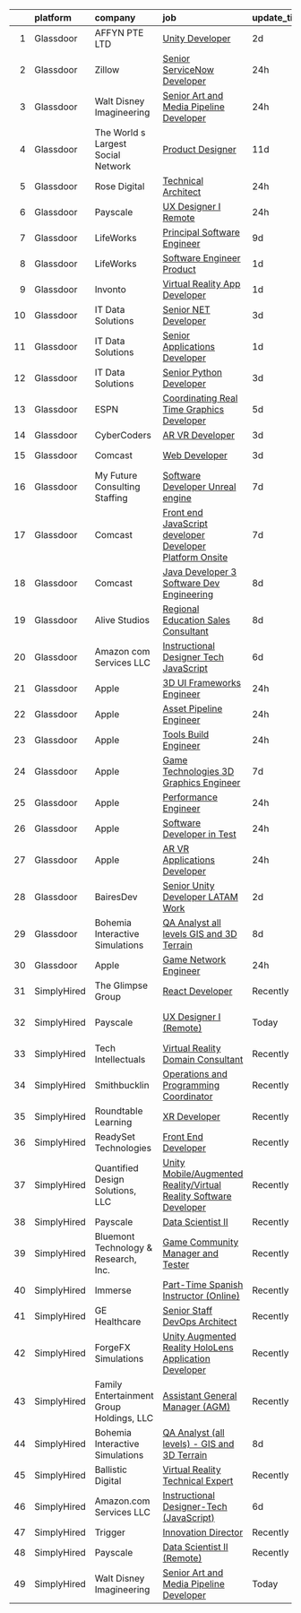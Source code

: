 

|    | platform    | company                                  | job                                                                                                                                                                                                                                                                                                                                                                                                                                                                                                                                                                                                                                                                                                                                                                                                                                                                                                                                                                                                                                                                                                                                                                                                                                                                                                                                                                                                                                                                                                                                                                                                              | update_time   | location                |
|---:|:------------|:-----------------------------------------|:-----------------------------------------------------------------------------------------------------------------------------------------------------------------------------------------------------------------------------------------------------------------------------------------------------------------------------------------------------------------------------------------------------------------------------------------------------------------------------------------------------------------------------------------------------------------------------------------------------------------------------------------------------------------------------------------------------------------------------------------------------------------------------------------------------------------------------------------------------------------------------------------------------------------------------------------------------------------------------------------------------------------------------------------------------------------------------------------------------------------------------------------------------------------------------------------------------------------------------------------------------------------------------------------------------------------------------------------------------------------------------------------------------------------------------------------------------------------------------------------------------------------------------------------------------------------------------------------------------------------|:--------------|:------------------------|
|  1 | Glassdoor   | AFFYN PTE  LTD                           | [Unity Developer](https://www.glassdoor.com/partner/jobListing.htm?pos=121&ao=1136043&s=58&guid=000001812d7651858c11e5cdcba410e8&src=GD_JOB_AD&t=SR&vt=w&cs=1_a6e6aa9f&cb=1654325138116&jobListingId=1007910100781&jrtk=3-0-1g4mnckde3c2r001-1g4mnckdupkeh800-aa5aa916dd6afc97-)                                                                                                                                                                                                                                                                                                                                                                                                                                                                                                                                                                                                                                                                                                                                                                                                                                                                                                                                                                                                                                                                                                                                                                                                                                                                                                                                 | 2d            | Marina, CA              |
|  2 | Glassdoor   | Zillow                                   | [Senior ServiceNow Developer](https://www.glassdoor.com/partner/jobListing.htm?pos=103&ao=1110586&s=58&guid=000001812d7651858c11e5cdcba410e8&src=GD_JOB_AD&t=SR&vt=w&cs=1_ac4bc00a&cb=1654325138113&jobListingId=1007916329734&cpc=59DEFF8D475298C3&jrtk=3-0-1g4mnckde3c2r001-1g4mnckdupkeh800-68abbdfddaca983b--6NYlbfkN0ANMurRYyPEXg08u6OamUd1Mvhk-zhFSGYIZgoJR86UvQ_x0FKK8TrZZD49G3rLjS_iuOXNKCVe_IrT4D3B3sMw_av4LF3g3rZfyXH9zqjltxvNCctrAv98w9TAtic6ljGMaZZfEaMT0Bvdcxd1fpBzyWr7UFlplHqiGdqylhxYjN3i-7mZ-UxzMzMszMrGGgBnKpcpHPAEGV3vsrQpmGkW34QF4KD1O91am0c3x0TEfcocyDTU5TeRZT-5G9cuqGAMhsHK-Jgxf8hZTWhjxZ_MzlxevELJ3K-1gqDCLk1_YEaIM8yBu-5_EGQj53BIOx_-1_thzz_dJnDNYgaTwJ3FD2fWI6EKxZ8IhuzK-R571HpEvMcWqOcNNeIlv1DOmxAlvOfOkc_UjX5GLK0LJ81xChh_a40k9dx5QcE2DDeMq1Q7xD-PvZ6_I_rW32fLiRuW14DTuRNKFUQiYCdZ_jZ0ZveRT3hne9-l9VCw2KHEeKRLVn-MVau_3JJ7q29lYrckjhiMmoeeV98zvk5VIKYoP3cR8u5_cjjj6HIvdJe5ipfBWG2l9r2caxbSu3w0OtkxdYbcbPW1w68glEt6Pz0DlfdrNhl2CRmbAWkN3aUkcP4QuZzm_6_XwkW8OJ82pdPgjnY_R3_zzpbAyiVcxtBKk1MjUd9YVJ42o85FE43g4mY-PKPKTOrTOn7HvDSRg8NxEG1lEaz7tsuqMvkta_rceSeDAgO-G-p7sAvOKXnVBDAXc86FEGDhU8jfiLVcX4TgJPSm8KWlY14UYDVtzXFWS6yKyitVKvc3QuScE9gxOR5JMKZov1R_ZUWpRYRsGEplP7qEJyLn8M5iGo7BfJmAmAYCOvlp88AirnDZqIQYOvL_onk-Pu0wYLFWOAbeQ9oeuF-jcunUiVIes88wn4wIbOBfml_J8Qk%3D)                                                                                                                                                                                                                                                                                                                  | 24h           | Irvine, CA              |
|  3 | Glassdoor   | Walt Disney Imagineering                 | [Senior Art and Media Pipeline Developer](https://www.glassdoor.com/partner/jobListing.htm?pos=115&ao=1110586&s=58&guid=000001812d7651858c11e5cdcba410e8&src=GD_JOB_AD&t=SR&vt=w&cs=1_42aab569&cb=1654325138115&jobListingId=1007917189502&cpc=1CBFC3E34E2A31FF&jrtk=3-0-1g4mnckde3c2r001-1g4mnckdupkeh800-e6f0b914dd3fff1f--6NYlbfkN0DAFTyt7pbDCC2JPO79CSdi1dIb81yjczP5qsKcZIxgiRd1qisRd4re16D_VG3-wzVi2F89qZSDP_36UPEIqyxYyKX2qa-mAH86E1ytfynJkkH1SMxk_RHUysK5fK5BH0qcbfsWqUt5KxYUpxqVrlGyX2VNDxQjWt1IVg5hiU4awB317iHd1bMRtVRrpPHyZqdevsHTGFpTWkbHeS5Z3XZmokcXCc6jkToUGg5IDoTqkgTSQ6fKjsbLjOvquCYApjl5e8CdbXE5_IGgzn_AcnsAYmnX49ITeQ1kacx6cN5aQEDAeBVpwuDrk7hHpRBtzi9wk0dq-6clj3r0HeYnklbFBCopIWNOkZgBGMhafLXIjemENKzTN2UZchLltlXwVhI3iVCs-xsmZXjmUkEOl9COdodmgPwhZ7FyHZpqoORi7XpNgga1Fr-LEbx_yzTs3-E%3D)                                                                                                                                                                                                                                                                                                                                                                                                                                                                                                                                                                                                                                                                                                                                                                                                      | 24h           | Bingham Canyon, UT      |
|  4 | Glassdoor   | The World s Largest Social Network       | [Product Designer](https://www.glassdoor.com/partner/jobListing.htm?pos=120&ao=1110586&s=58&guid=000001812d7651858c11e5cdcba410e8&src=GD_JOB_AD&t=SR&vt=w&ea=1&cs=1_603432f5&cb=1654325138117&jobListingId=1007886649741&cpc=2CAED5C921A5F994&jrtk=3-0-1g4mnckde3c2r001-1g4mnckdupkeh800-326b728251fdc685--6NYlbfkN0DSgjPPcnEdvoK3uuxfISLALE6pB1FR7YSHOr_tSg5_QGIhoz_2VqUepdcKLBLI_zQNg793n755smGF_vE4mwFBmZQgjlK7zz5XDbsjYhwKzec6QsZwIyll_YWMMNhQxR5yp0jVpsmIlomtv1AeE_lsWSB9u1S013tPVPwlstBtdDxyqGRy4BxWEyO3Ne1R6fo27GaDB95qVW1kxUvw0-VEk4GhzLJjhAWDxTAPLOUg3B_bDEeod26jQfj6mFrOGQlPEecX72YREqZvUQodDoiSzkHZlz64Ex_kCVk-Ss9mQff21NFuMKw7F420DsTCaOYiWLgwJlZK___ma1bEbB4HXN1DfinIgH5hZeeE4YhMUAELf4AezQT2Rccm81ly4uFLN3rED9RCvV_AGDJy09w2Qq1zaIX5c3LR1TcUhhJixZiViBeQwV9h0sCyRQfNNp-ByI87Qba9aQU3JU89LTlQ5Uytwf39jiQcIQ7_V3NuJMQl4_dj0uuCFJp8asCnpVP9tH05-jczPB8DRCe72HyS_T5r8vILmv30RFmOIOgEQ4JoqbbxN-7zGYkW7Vs4k02WlWo5SjFLjzzl1NKas72x)                                                                                                                                                                                                                                                                                                                                                                                                                                                                                                                                                                                                                                                                      | 11d           | Los Angeles, CA         |
|  5 | Glassdoor   | Rose Digital                             | [Technical Architect](https://www.glassdoor.com/partner/jobListing.htm?pos=104&ao=1110586&s=58&guid=000001812d7651858c11e5cdcba410e8&src=GD_JOB_AD&t=SR&vt=w&cs=1_074b838a&cb=1654325138113&jobListingId=1007917238419&cpc=4B4B39186BDA197B&jrtk=3-0-1g4mnckde3c2r001-1g4mnckdupkeh800-752c502c9762f065--6NYlbfkN0BvrjnhlIknunj6B5uFGHHla5BSmGDnouF8_mjReNBU2kRZZ3EzJErpFaAlNuoJv_Nn3u6zW1BIPOmFiJIfbNUfgjwd4a8TRqBumNxjcsPci3ErGcRKCDXpybm0JkA1DHVJa1e_GgzUOs03JG8pASbdGGo1NlKOCKWnhnZmoD9F13yOxiZ3tZ4hMIpu1XXghlZvr-utm09A9NSgcnnPERzrlL8k1B8MqT7vtGVTpAtiXAI3ELV0sAim-gs_V8VPbvDwU7zFYZl_3Ao7_2b2MoXWeX6YeqO5S676IMRPZLIAcO-ORR7onzUFffyX-YGbYP4MuSNUj9Opy65fePlzyDTOBy-2U0WWTF8gnlsCTX8W9WvaGnHRb2FtOo213z0fOYnEVWoY093F4fnHUMh0lADWZq41Ic-hnuDcRuzCbzk4erUNvwQC_EbqjS9XUWxHU3kCQoFGCiG121O_Onlr3JOc0Nvp837ICl3zKOqbrwBgSlONOB01H3ktNHNhYG5LLL2RLSNlL9VwTEE-n3lHn8adRpDrxxzqUEa8MLTFnflVT1v7tbNT54RFSsAYpkTSLeUQ9EAyaEILR1hBNs4VLUZoWYBgXbivZUYJQx90kITTK-tcm59-MD9K)                                                                                                                                                                                                                                                                                                                                                                                                                                                                                                                                                                                                                                        | 24h           | New York, NY            |
|  6 | Glassdoor   | Payscale                                 | [UX Designer I  Remote ](https://www.glassdoor.com/partner/jobListing.htm?pos=124&ao=1136043&s=58&guid=000001812d7651858c11e5cdcba410e8&src=GD_JOB_AD&t=SR&vt=w&cs=1_c319cf13&cb=1654325138117&jobListingId=1007917346574&jrtk=3-0-1g4mnckde3c2r001-1g4mnckdupkeh800-6a1108bb716f8574-)                                                                                                                                                                                                                                                                                                                                                                                                                                                                                                                                                                                                                                                                                                                                                                                                                                                                                                                                                                                                                                                                                                                                                                                                                                                                                                                          | 24h           | Dallas, TX              |
|  7 | Glassdoor   | LifeWorks                                | [Principal Software Engineer](https://www.glassdoor.com/partner/jobListing.htm?pos=118&ao=1110586&s=58&guid=000001812d7651858c11e5cdcba410e8&src=GD_JOB_AD&t=SR&vt=w&cs=1_2ab7d651&cb=1654325138116&jobListingId=1007893251655&cpc=47CFDC01B3F81FAC&jrtk=3-0-1g4mnckde3c2r001-1g4mnckdupkeh800-025bb4eb2aae7445--6NYlbfkN0DLmrqCN2v1TO8im94Z8ijjg5B0bygWI38WyDDoeOWhaQvk6bM5zeSyQrwlZm0cpZBkdfe9WD5LwBa1FYVbK62hFAvsdaTtISNHUYM1toTB1Y7EX6-qfoyYYLHZcXDgEJGEE8hHfPwMqpGFpY6owiSdyJUibGMl9fkzxkaUu_i-50zyodksBahvjkLATMu5CsOMcalVhCrQOA_eu15ZQks4FG5BxQPz7-MHElW1Bc7qdDkoHAwWs5NHluS6AcOkVRxqzZG1FyyaZUenfdbKtHYMs3DSPb2P6WapnQAckdSNjeLlgNrqoweTF9FRWmav1CudGAQDTknh9Ox57NWku56fmcKFaW4JNdhl85PXGqFAicfm-nDGOvxEo8VwhjbljkohWcIIHzEaoG80LIRvRzWQQSVs1rbaZxIxffORldGWVKU7HpRFKIwscmGbcdXaM_raYwDvNs4yHpjyDVFeEi6idH4MszE8Zvgjy0MyAPMKI62DYbRp4FAzdDO4QoCu2LwSyxTk1jM5jmAQjG1fsE_2F1Yws6n8Ya2LwYjY5jDSZQ%3D%3D)                                                                                                                                                                                                                                                                                                                                                                                                                                                                                                                                                                                                                                                                                                    | 9d            | Remote                  |
|  8 | Glassdoor   | LifeWorks                                | [Software Engineer   Product](https://www.glassdoor.com/partner/jobListing.htm?pos=111&ao=1110586&s=58&guid=000001812d7651858c11e5cdcba410e8&src=GD_JOB_AD&t=SR&vt=w&cs=1_237dd7cd&cb=1654325138115&jobListingId=1007914430754&cpc=FD1C1DA32C38CFA7&jrtk=3-0-1g4mnckde3c2r001-1g4mnckdupkeh800-66b264ec8028f0e1--6NYlbfkN0DLmrqCN2v1TO8im94Z8ijjg5B0bygWI38WyDDoeOWhaQvk6bM5zeSyQrwlZm0cpZA3AdWU614Y0t5Dfkt2OY8nqKdQnEgPGAAPdH0v6vcW7Lu315XDapYO3Lj5P71ZgZq2lls_oIoTjE3F5BANDOw6cwbM0E5tNhtq2VuUT7XfaAhtnzfqmzH4GnbWjuej_dBI0YMjh07h-3W7nBXns3BN-Nq-B74dp2Gflgm82ChJThFUxYNP8NQUIzL8-2QDyxlpPhJNAXcVrUT60jtofSa5nY8EyIvK26XktDm5W6UMb6kCEj8KBCPQNrcnwxjFQg7Ltcrd5Y1KZCHNUqEHB8h73kOP-hrMTsv6GupoUl-Yy2oRvWC4hBM4Go2k6smPeIOlyggEReds8Tw3ASSIDxcryY6nvEYOnkEJyr7Ke2l3xSR7C6hRUZcT-AMxSpgqsilHuCzP865_oUR7ls6l9X--5RQxjQaPKjT3LjNFb5fCOUl4A_9Av-90HMjRBmQ1AKfEgwtALiw-ZrWNvIw7H0FvsvCejz3D6NeLwUBsqp2MRw%3D%3D)                                                                                                                                                                                                                                                                                                                                                                                                                                                                                                                                                                                                                                                                                                    | 1d            | Remote                  |
|  9 | Glassdoor   | Invonto                                  | [Virtual Reality App Developer](https://www.glassdoor.com/partner/jobListing.htm?pos=128&ao=1136043&s=58&guid=000001812d7651858c11e5cdcba410e8&src=GD_JOB_AD&t=SR&vt=w&cs=1_c9c369fa&cb=1654325138117&jobListingId=1007914902301&jrtk=3-0-1g4mnckde3c2r001-1g4mnckdupkeh800-f29a10619103e505-)                                                                                                                                                                                                                                                                                                                                                                                                                                                                                                                                                                                                                                                                                                                                                                                                                                                                                                                                                                                                                                                                                                                                                                                                                                                                                                                   | 1d            | Bridgewater, NJ         |
| 10 | Glassdoor   | IT Data Solutions                        | [Senior  NET Developer](https://www.glassdoor.com/partner/jobListing.htm?pos=126&ao=1136043&s=58&guid=000001812d7651858c11e5cdcba410e8&src=GD_JOB_AD&t=SR&vt=w&cs=1_5f544611&cb=1654325138117&jobListingId=1007907348407&jrtk=3-0-1g4mnckde3c2r001-1g4mnckdupkeh800-76d1654ac2c83498-)                                                                                                                                                                                                                                                                                                                                                                                                                                                                                                                                                                                                                                                                                                                                                                                                                                                                                                                                                                                                                                                                                                                                                                                                                                                                                                                           | 3d            | Remote                  |
| 11 | Glassdoor   | IT Data Solutions                        | [Senior Applications Developer](https://www.glassdoor.com/partner/jobListing.htm?pos=123&ao=1136043&s=58&guid=000001812d7651858c11e5cdcba410e8&src=GD_JOB_AD&t=SR&vt=w&cs=1_3c9e7152&cb=1654325138117&jobListingId=1007913475058&jrtk=3-0-1g4mnckde3c2r001-1g4mnckdupkeh800-502af9ab8db044a2-)                                                                                                                                                                                                                                                                                                                                                                                                                                                                                                                                                                                                                                                                                                                                                                                                                                                                                                                                                                                                                                                                                                                                                                                                                                                                                                                   | 1d            | Remote                  |
| 12 | Glassdoor   | IT Data Solutions                        | [Senior Python Developer](https://www.glassdoor.com/partner/jobListing.htm?pos=122&ao=1136043&s=58&guid=000001812d7651858c11e5cdcba410e8&src=GD_JOB_AD&t=SR&vt=w&cs=1_115bdb26&cb=1654325138117&jobListingId=1007906371357&jrtk=3-0-1g4mnckde3c2r001-1g4mnckdupkeh800-8892b048d58b03b7-)                                                                                                                                                                                                                                                                                                                                                                                                                                                                                                                                                                                                                                                                                                                                                                                                                                                                                                                                                                                                                                                                                                                                                                                                                                                                                                                         | 3d            | Remote                  |
| 13 | Glassdoor   | ESPN                                     | [Coordinating Real Time Graphics Developer](https://www.glassdoor.com/partner/jobListing.htm?pos=108&ao=1110586&s=58&guid=000001812d7651858c11e5cdcba410e8&src=GD_JOB_AD&t=SR&vt=w&cs=1_cf595efc&cb=1654325138114&jobListingId=1007901619382&cpc=42BEC95245890617&jrtk=3-0-1g4mnckde3c2r001-1g4mnckdupkeh800-8b3d82b683862076--6NYlbfkN0DAFTyt7pbDCC2JPO79CSdi1dIb81yjczP5qsKcZIxgiYm3-7g-689Ur9xqU8QiYHXTyCCGyKT2nmlHQYJ_neDIKi9dZ8UGLQnEIENskVKYY-JmvsLssTAQzzUM1iu6JCJ8U4JZdifyuY67rSpHrGbWLdAVI5shYjpkUIiwb0iCB775EsE0zohJLvi6lvCGNt-6MVPgDueUWBn1OVX8lVbB34S6hn37Pw1jCHC08RIHp12qC-lmXjbfJY4-v141zJnBzME28hOVndvkVRg25ZGK_ERw770-dZtM2fXpWL5q-FsmIkGHmtxpWAXozKA-0tb6W11gyQ1LFtdMLu4aMEb5wWd7wocJSvFQpEOO_UhnfUnvkLYHbjbORsodzc9PfjDGFJu9_Ek5__Gr1fkMeZlnh026vW2aYPfThjJRGzbB0fYjXwopzX9P)                                                                                                                                                                                                                                                                                                                                                                                                                                                                                                                                                                                                                                                                                                                                                                                                                  | 5d            | New Britain, CT         |
| 14 | Glassdoor   | CyberCoders                              | [AR VR Developer](https://www.glassdoor.com/partner/jobListing.htm?pos=119&ao=1110586&s=58&guid=000001812d7651858c11e5cdcba410e8&src=GD_JOB_AD&t=SR&vt=w&ea=1&cs=1_d22d25e1&cb=1654325138116&jobListingId=1007906266462&cpc=47CFDC01B3F81FAC&jrtk=3-0-1g4mnckde3c2r001-1g4mnckdupkeh800-b8baef6901837152--6NYlbfkN0CpFJQzrgRR8WqXWK1qKKEqALWJw739KlKqr2H-MSI4eoBlI4EFrmor2FYZMP3muM03Um5swKT2wHWHAEeCecQtPd8IHcEcknvDV3ARYkJ5vOJEc_aRx3HIH_tKAhmaigUWztdiCU38q5c5eznZNfOxzsCCDMrIQmqTbiCKutOJsEGPeTwjI0Mhlb93mU7uXkuxgJhkzT4PbtxP4_sCgo40QpzIPzm2IYdZFjfn3xNf5CD2js6qULuQCiDb68HTTeDInMO-CCx4OppZIJK8ouT-0McHZWQ60Da7erlU3hg_kY_F24mMH4X6KMvz8Cm0HZhNDGdei0korncxwVa0Poqw6kLOaV-Lvnqk2hf8sCu_dp9TqcxswdZX-TAxIvSl2G3LAtRXd6Ooiwf1saL3ZvFErszm1s5xb5ySmqVHU7tHob3fwFI7mOLfko3l-yPLXDMxWTwOa_9XHKdAWrswlJAO0UaGmtIAFtCilJex0YvAW0pIqpt4Cey5gD59DoDS63y0xfdXHTmEnP26hKB_iOMpkl1CnmmxVqCyWs9pPDGm3rfUdLa0aQ2vATZQ1A23yQuS4py9XJfzHlbxVpUg-IkfeEusG0wQMabHJ2esQ4SEgXDQM1C8BukzMjOf7CvNVDNqH-tFRV7UPm7Wi504O900rWvLpW1F594n0tisf2iIW_LrlptbE1d9d2WrfSWJHHrExYLmOOv_RPr0S3YfLZFfJkf6B4F34GaPFXT_OIiyf7KTNsfXb3-ev8lltRYBw0TO4HP25y7QW2N2Zw0Urev6a6OsyYnBUnmKJefnRxxPlo8z_U2kHq5kAzcDAHFjAiqx3tAFP2GXnB3rn1ODNJNCxIar4sP0NARxu25A_MReA-rZxmSB7FDeqwh611V2qGkZ_vrPNxTVil0g_zfAC2lRsk9tkp4WG93Ox_VdURaJapYRkN_hS0rM4kKIHF4G1s8ZCaLwKgAUdYeEdcAAq7g-Nvqh_IRmWNI%3D)                                                                                                                                                                                                                                                         | 3d            | Cleveland, OH           |
| 15 | Glassdoor   | Comcast                                  | [Web Developer](https://www.glassdoor.com/partner/jobListing.htm?pos=106&ao=1110586&s=58&guid=000001812d7651858c11e5cdcba410e8&src=GD_JOB_AD&t=SR&vt=w&cs=1_13d2bba2&cb=1654325138114&jobListingId=1007906414328&cpc=A0032DE20586B9BD&jrtk=3-0-1g4mnckde3c2r001-1g4mnckdupkeh800-1c67323299f98dc5--6NYlbfkN0Cj-KmZPsf9w80C8b1WzNVrlanjD2SXJjxuCbUWHsXPZlTAgGmdtIUzoKTi6fK6Wvb6nYca6lgB2CrC6C6AsSHIfoRLOJPNMUghrRS94co9Bz65Qwni2I58Bd_2PpBLNoDY3EULh6NvmdBs-hOYKUgW84hHhjlxUmjjKmfsO8kbQfKQqZE8dj7gSrjabH3paY7UEQar7dAnt54sOrn8PQAx3z27fgcJL7SyEFGL2S_aeKEPRACd2YxeYPz4v1qDegt_Itzixn5d6d_npK6ECxk1d14laHnd9LRYMUjUgi_dQsOEgf9MbEi0PfRoR6HlK6RMqGS04VLkd1wvYVEJPHLWXmTLSxhiaWUIjljZ5-irIMG9CZS0e1hvED2Zlid96YuzBg-ne4zlYXmECCuwRr1XO06pAdxzIMHRc2FXRVa7peSZ45x0cM7AqZdeLQkREwAq_dPjmASP1vaHYAhM1i2AiEdilnKrWFs52wZCwzlTe5bjZjKfg6Nf-I0tO4CkDVuX1phHAsmszYH8XTd0SGuN0UQRYlKvuDOWDHxIg_AaWYG1-BAeZVBX1z_iW78Amy4Hlv-6r0gn4TCxrwnoGlUoOT_bllQi1pWTq7q34msdTv9c99Wuj26QYpkxCv5M-RiqDNXxtYpDy0MdPDhsKXkPF25McNxeVPwxE4mR4BXdGx6tvlKKOSzzKIORYkHJ6HtjIDUxXeOXc1EXiaP_lfRpHOXIeUeQ_hIFFgdpVgaFIXlw7JvjmhLJ_MTiI-wus6O_SP1cDzKPXh37SaxJvJUHVCyOqyGprpi9TiXSnN2U_GTtdSsc7NmGI-x8YYnFQVRFbCheQ5Gj4L0PjqYPKCYc1npupZucmNQclz4L2qIGncAvULjEhwFSwPSSJ9-AX6TBUEr_VVpkZAayCNH02yZCBlQTYS2a8g5iWIiZcamT2zMqTwFDuVq1ak-jrj6B6SaNLtPwDpNT3tT4nU3YrxOVavgVhvPl86brWk6aEnRkHpGkvSmI5jMiEMnWRjMXQS2wIz6Anfqw4_Q24phg5zwNmeZE44n1ZZMIxqZyqodpACta098GKebC_ySWnvwgNfHn71mD4y-9hftzWjRs8YPVqxHfLn89JMYszxtIWEz9G2bM1GvVOIAKq0pVsT5AG89p-DIlR75rWw%3D%3D)                                                                                  | 3d            | Downingtown, PA         |
| 16 | Glassdoor   | My Future Consulting   Staffing          | [Software Developer   Unreal engine](https://www.glassdoor.com/partner/jobListing.htm?pos=102&ao=1110586&s=58&guid=000001812d7651858c11e5cdcba410e8&src=GD_JOB_AD&t=SR&vt=w&ea=1&cs=1_35a9ee37&cb=1654325138113&jobListingId=1007898394292&cpc=9A35C3CDC9AD954F&jrtk=3-0-1g4mnckde3c2r001-1g4mnckdupkeh800-53aa9a5e68a0bba7--6NYlbfkN0ByGB6O5D_5B5o4SDHM4_RSOYPry5N9VVrTsCPWZvbmb0mMlVsy4s8jorDtWwBD9H3_EnXfdZPv34kD-JJUxRjzju1iDWxtbEnl6mZHv3DbaUbZxTPuKkREc6o4BsntmsP7zKqAvtvML5dVmxKfthV6c3xk4PN6L6EFLkira0AOO7JtwrBpOmhCNF5w1bOr7Ajs0UcdxN8Cp3X_7eJVkSVU60wB__MUNPe2E_LEzf11XPsrY4Y0QJcP4Bvo-HcFnH37B5ZIe5XXSGWHzMgSpODGFzIa-Po-JyRSbIL6e8iOMLsmoIRJuuDW46wDIw3-JjE4y2Yk_IBM0NVO5EKIvwkx76KXr2Y2lAGcuRCkkqTbIUrpeBdTyFGU1l9iSJMP22vTRh2mKV9krRkFmOepfoOwx4VrYKX81AqfyS73NgUOXoQ3uJHVV6TdTmmL3W1J3XkeepIfumsbcCpv2y0_uEo6kYE-0vFYaIh393FozJytdp-xVmJyUup5elBARlY8VeBNJRHNW-s-JUzMpMIZOeDD)                                                                                                                                                                                                                                                                                                                                                                                                                                                                                                                                                                                                                                                                                                                    | 7d            | Indianapolis, IN        |
| 17 | Glassdoor   | Comcast                                  | [Front end JavaScript developer  Developer Platform  Onsite ](https://www.glassdoor.com/partner/jobListing.htm?pos=127&ao=1136043&s=58&guid=000001812d7651858c11e5cdcba410e8&src=GD_JOB_AD&t=SR&vt=w&cs=1_de5b7922&cb=1654325138117&jobListingId=1007897850268&jrtk=3-0-1g4mnckde3c2r001-1g4mnckdupkeh800-7c6332bdce9f6f9f-)                                                                                                                                                                                                                                                                                                                                                                                                                                                                                                                                                                                                                                                                                                                                                                                                                                                                                                                                                                                                                                                                                                                                                                                                                                                                                     | 7d            | Philadelphia, PA        |
| 18 | Glassdoor   | Comcast                                  | [Java Developer 3  Software Dev   Engineering](https://www.glassdoor.com/partner/jobListing.htm?pos=113&ao=1110586&s=58&guid=000001812d7651858c11e5cdcba410e8&src=GD_JOB_AD&t=SR&vt=w&cs=1_36b3c26b&cb=1654325138115&jobListingId=1007894822128&cpc=C3517E2410EFB392&jrtk=3-0-1g4mnckde3c2r001-1g4mnckdupkeh800-49a9274740785e3e--6NYlbfkN0Cj-KmZPsf9w80C8b1WzNVrlanjD2SXJjxuCbUWHsXPZlTAgGmdtIUzoKTi6fK6WvbJLMUF-nAl-rdAsnYfBtqUP_-KjrzvTtIDjZ_Y2pPPWMXTlPFofpl7NaCmuyI774VTuNVvsouRyzrLvtNlX3hvpTWQWptUs2ymNSy2tkgGwYXIlgjZCcix6VSW9qIns-_4QB0n0Ra7RqynCucWGodzG7rbq2_y2zkTYpF34l0EdEVxa3pHdw8narpUyXWZWcWwaNF6vbPA2036RKP3-TVNuWoG7HUySMxeuDVf4vbfys32NUQDjC2bJoDzmGkwakN2SuUCFqKnGfFE3NTloUlKL6GFJcvnOG1rZb1umD9Cim-nDULGVAtR7TNV62HgJyukhEsF1cymMpLW40-CSvhZAuD7EBTZY_EVFzrWlxXzK-XuHZuoIIYiAr8Zv2i6DjVT5jMLHvj6ny6TXcByAWW1eaQ_xL9EGa3--ggR7RlqX9LbqSxBki4sls7cdklljQip0MdnfevW-MM1KLL7OeQ8T9lppKCWpw3MmbgOVBe37-xT_GzQvPFQhS9ksmxo7h39xtWcuvqzppsEzJMspIlDVP2sSV7M2qmTufdeslCTPQFzDeqfUxTuked5mIz82vGgt7ewpMPFxMb6rI0v2EW7ZNRwYejkKq8BRo-hgOuqqvcWuFcebGczG4DF2SviTrf2PjbXMjnZA6-gSxyXvq-r1qXxrBtza8DGw_TD7wY-72DzoCRt3tHSv-z64x5bNuL2W7dMpnP5JgCV9yDe7wYplUlVYO-RHv9zb3mxuJ7RQL3pSTqvG1JdpVShO-jIi-qhwbl5PLI69IjgwGdC69ktQNd7glXjS2yZqCe4mYqitfJA9A5lxdR6o4VvyD6M4-WwS4XAJCyQq55xFoXWyJohbP10YVAv3vW2uJcGnF_hHgH4w_YK8kaHMf_HIOQFb9WpoSnAmf92X6oCpQz5rbY4ANmaapiy7P61R8JZ69XypPRYNO6HwHB3QLLM_XM8tr_54Y7B4SuzuGx-26dK4bo150uoRrdt8jdjF2oTmmDXTCya4FyqImqQGmebQRfGROJ6b40xXoxikVzkyD86ZexhfR_yJdHjg3tQfpx2aj9gYtRGdVirsLFk_2WmfNhoetv5KoF5065frYsHc_5ZxcEgtPMWfwnDx1n1pzwXZYP_WTdlpO_eSSQfLGRBNUtIPcQ%3D) | 8d            | Philadelphia, PA        |
| 19 | Glassdoor   | Alive Studios                            | [Regional Education Sales Consultant](https://www.glassdoor.com/partner/jobListing.htm?pos=101&ao=1110586&s=58&guid=000001812d7651858c11e5cdcba410e8&src=GD_JOB_AD&t=SR&vt=w&ea=1&cs=1_581d1fb9&cb=1654325138113&jobListingId=1007895124397&cpc=F4333377EDC1BC7E&jrtk=3-0-1g4mnckde3c2r001-1g4mnckdupkeh800-2fccb21c2e1ea881--6NYlbfkN0AtR68e5gWpPxoovZgA7Udo-dcymoK0NpHFMpIgh7LYzwY3wN5rRkTJw7S9Un75A1UkfoEPcR-RLTtmXzPwKmOqMqSUGO6XxXBLFjazCM3V1ZfBf1dsKFPwpEorEmRbYNpRuaetMdGHNrVWqKG-YgcH2_4AgN8YNRiRdktTNsy0-IciB3jOXBW6M1cvLhUjxJJB7io4VruonqyPRIuKSaSiDooJKOHQlhnU_tzG9bIO6lZhcLg1SNHujfkGPIGyVXDXRrvj2PMHyqzt87nJrZzpxOzoqC6-mAYoC5_di2LySr3K-F4ekPJOEbwzHp2IYAl1bKX69hEhHGNvGTpFtQiv3482K0Y2pMzoX9NSrDpTGViGEtkkx0cSqbm7SSE_MV2uCB0PugG4rg9O2DGYVs81lL6MIv5i7EEHSDPvpZKRZqwvu-SbMR7KWxYEGiG-sBeQSy-9YiDN9XPwME8dw1cd4br2XgD3ndktflaYDmjFmsyG0m0sSh57j9p8TmbHRqtqNzD19eOLhCsyPhBa6zdI)                                                                                                                                                                                                                                                                                                                                                                                                                                                                                                                                                                                                                                                                                                                   | 8d            | Remote                  |
| 20 | Glassdoor   | Amazon com Services LLC                  | [Instructional Designer Tech  JavaScript ](https://www.glassdoor.com/partner/jobListing.htm?pos=129&ao=1136043&s=58&guid=000001812d7651858c11e5cdcba410e8&src=GD_JOB_AD&t=SR&vt=w&cs=1_d5740d29&cb=1654325138117&jobListingId=1007899848648&jrtk=3-0-1g4mnckde3c2r001-1g4mnckdupkeh800-e6ed21dde313eae9-)                                                                                                                                                                                                                                                                                                                                                                                                                                                                                                                                                                                                                                                                                                                                                                                                                                                                                                                                                                                                                                                                                                                                                                                                                                                                                                        | 6d            | Remote                  |
| 21 | Glassdoor   | Apple                                    | [3D UI Frameworks Engineer](https://www.glassdoor.com/partner/jobListing.htm?pos=117&ao=1110586&s=58&guid=000001812d7651858c11e5cdcba410e8&src=GD_JOB_AD&t=SR&vt=w&cs=1_f9e71c0e&cb=1654325138116&jobListingId=1007917019424&cpc=FB7E4A1762AE5BEC&jrtk=3-0-1g4mnckde3c2r001-1g4mnckdupkeh800-430057be430d681e--6NYlbfkN0BvKrLyj5gPmtZO9T8euul8TCxuuKNOtzRJOomxnwSEodTz2Bc-sPZlbtkML8D-m4p0JTgu20NFrT6XaDiD6Qqw3kqcTubRUII2fnP-uO3hY-izbvOdDa8glwVh0bHg3V8T1-1iHBdF5yJaK6Ht2Gkyv4tNfXVp8Hy9SJ7Q0e-DlMyWaM-xZ8e5nQ8cUQqPSjvCAsSHpZrHv0x4K5h9wA36JYobPnhSZ_jA2XNDdi5rRrKeELbQ-vvI6UJ-GO-f5gC1sJF_PjlTaaYrMGT6hYXC0SKwCPKM5Fte3zxDXKhtXBmtkt9fbo2jotvPYf9KfPKTiyJftFVS95b3_cDfAXekB6P_FUm3SuPYfgXk0UlnRrtXZy5kyhJUzqnMQUe2vD8BtGCukxCsxvhpAoPmR7ELcdVEQbhH4GzJ2UT3Km8jjDIYCVS0pn9OSeibXGyWm38_CLNvF7BveyrEGaZ1xAiQCoRRN3b3Hu8w5i95VsKAM4c7uUcCs9qgw5uRgvNv9G3pUvR-TBD4C3y-ZxHKNnxdGsSgUqMoDZX101NEpwlqurR2dGszhCtJcejh0CDrOIo3dX7J0rvGxjvSSrFjtnICqa2v6jpZNjHXKy3T7qTgNZobSICArWFhq7Ncr8AReW8WW8U5-szlPbNRvIABpuyj3e3qfDtxtsoo5rDkn4VHWR0NcXxwbSs2N0FmPHmaSk-Im8nm6kvyYHGX2zxp6i6rXJzfEPIbXMK1-E179p2A22GPaAHcW6doZ6EebtEC7vSP7HB6VB6YHOoSwuCmC2x-4hKTVQGIv5ND37q_WIM6yzzPvI2CiONLNtsFNcAFy17Spal_1dMoD6FFpvCczWaZYwD28TW6hGTuFBcWN4tpG4CGqQQvqYM7NCXYdICOWCV-6CQo18eFgs_yd_oOBIcF2dKjvWRQkEAXtEYjTQMJAW7AuwXvYBg4zbhIKcPe_YA%3D)                                                                                                                                                                                                                                                                                    | 24h           | Boulder, CO             |
| 22 | Glassdoor   | Apple                                    | [Asset Pipeline Engineer](https://www.glassdoor.com/partner/jobListing.htm?pos=114&ao=1110586&s=58&guid=000001812d7651858c11e5cdcba410e8&src=GD_JOB_AD&t=SR&vt=w&cs=1_86c65c0a&cb=1654325138115&jobListingId=1007917018047&cpc=334ABAF5D42DC775&jrtk=3-0-1g4mnckde3c2r001-1g4mnckdupkeh800-0ed6e745e894b4ba--6NYlbfkN0BvKrLyj5gPmtZO9T8euul8TCxuuKNOtzRJOomxnwSEodTz2Bc-sPZl29JElYHfcoRu0fPF_ZzN6GgihTg8b1qA-bot9D6At0QsazJdGkn7VfxVmD5iJtj01EqnGKpvty4eHvkuQKFcHQDvLreu8mpVc8hYfk0CfeZ42hPxRhW2ZJx6QYIF97Gl6tWWZ7yvwAhLsYjNeuoz1u25ycJ8N3babESKOARY_n21bKQx0yATATU8gJTvqFi50bE2wm35iM_cJC0eOo-TnIbMBxMSH1ytCElNs2WYnmtjCDC5OrkpEKuxuRZiLUlu-Bf3_82bNzkcCIO85l3fR8wVP1ZwEthyTUSvDNm_0HwoPFFNEB2x7XksxDqANKXiWflikgSdym28bIBFnPow_pFrhlC5-J6Z1jI1kEzfKSriv1Lwq0nvsqQyXWZw1P8q7ni5MY2adOkqMTtEAQR1_SsGguTj6_j82y1JE0cB4oCaGW2CpReFrQEUHPa7DyvK2XkKr66QyqdU-fTQ_2Tmfth4bV4IGM-sa0uhM1ma5V65QboVMnKwU9zjIVB2PtRRpXgtpzKyairxIFIyArSeYOdxONaSfMV9pZZHMQf3XBeFG9xp4UvJdD8FnqlhEJNuXZ4TGXH08hZ8lZS-HVJYhpgZ5b0udS55aDw6v-7TK53JNGAhNU36mMajlY_8mNC-2nrNu4lddHchCLhywq84Krkc2tjRzUWq1RARFoqzZc0_6Ygh9phv66s87ZJ3q2ta4OcUHrXfstB6HwFRd0bwG0gigu8u31NnjsepFOiquU0EAbLXRPWdn8OHnptZuPon_PWn8bSNTH1W6jMrOehnoNtVqujdz0U-kP9OJ7ya3NvcWZVeaVCiNaZcVrXc1_EnwKj5DyH7hLisI6L6Z5K-4CnGVob1kr38h24J-e8BFr16m-9dW271pUg9HorQuLNq)                                                                                                                                                                                                                                                                                                    | 24h           | Culver City, CA         |
| 23 | Glassdoor   | Apple                                    | [Tools Build Engineer](https://www.glassdoor.com/partner/jobListing.htm?pos=112&ao=1110586&s=58&guid=000001812d7651858c11e5cdcba410e8&src=GD_JOB_AD&t=SR&vt=w&cs=1_a44c7dba&cb=1654325138115&jobListingId=1007917014421&cpc=F4EED0218A761C36&jrtk=3-0-1g4mnckde3c2r001-1g4mnckdupkeh800-fd4a6c9074c302c0--6NYlbfkN0BvKrLyj5gPmtZO9T8euul8TCxuuKNOtzRJOomxnwSEodTz2Bc-sPZlbtkML8D-m4p0JTgu20NFrUopZQVrvaL_0OoKH_r7i3H4apAuwmsrG1QqQ3ELQSdkiulDOnCTvLFXFbhbII0ymSYxfDqS_6LvwTnOpBAREUXghQUgYm7YISZeTF86EjyYr_wUx4yNDCLMV6RIbxY1CiVdn_12SQGlfyyRKZh8hfjm-Hb1TGHeujBpRVt-EhUZYgy_tM4iWwUutzrQ-FgLixU0YAiJCfrlQKFxvHEbVETTbAij8d2E9kiwKKpG8lpMVTTqKsgDj8xJyZcnYzoG_oTKf0xFzzJu8MWNbtm6TPa1EsEzdOb5JGKDYGTNpmS9wcg-wLp7bkjJfrgnKGRCs3z6RBLXwPfgEk5YtZ_hjHLShatWsoCB9YrKDOG-PSvpVN_sqwU-G701yOeOp4pDU52PE7nujtUHmeGtSH0UT-RYJEbsLhmKkbZ-2E-R88HmG8cc6eegICTo0ScuSmuTs4hxZA3TR2rocIw9oxVv-FpGFAxaH9Q27DpV5swcgfeB7YzTYSs9r8l7WUNdV8hrQnnJxKkHMKCMGH9oub6tQlqZRcDqAS52krUB9j19xlAECT08ZYkFG3n1MjKsT3o1bh5PS0J5KZDLk7RZllHeTMhVF28B8e4MqfTkxMMsCU3w1pzQOlG4hlZppaKWmVmxN6h4fe0RIbW2ssIp4Oc3-PS8E1lF5g24fD30Z70t6XGJrgmj0LlcmvqEo5f7P078Y9xzcYCQjQZxYG5HIRCaIJw6NpRt2DNBE5XRGikn9_GMBFcmtMoY7vw5InxIWrC3sJEDK6HaWQ320k1kyAu-KtYOgrUs87OCEUqppGxVcjLhITom9cKU-wMj2GraZly-1j1eH4sYcXwRM9Doxsx0QXCz7AfZgmghu-A-HMXUXF_6)                                                                                                                                                                                                                                                                                                       | 24h           | Boulder, CO             |
| 24 | Glassdoor   | Apple                                    | [Game Technologies 3D Graphics Engineer](https://www.glassdoor.com/partner/jobListing.htm?pos=116&ao=1110586&s=58&guid=000001812d7651858c11e5cdcba410e8&src=GD_JOB_AD&t=SR&vt=w&cs=1_21702f4f&cb=1654325138115&jobListingId=1007897913384&cpc=F41FEAB56D215062&jrtk=3-0-1g4mnckde3c2r001-1g4mnckdupkeh800-657f79cc39d85f12--6NYlbfkN0BvKrLyj5gPmtZO9T8euul8TCxuuKNOtzRJOomxnwSEodTz2Bc-sPZlADHp0xxmf8Xq9_ti3Wl2aurzOBya4B5N2vDLSOWj3FoiZwn5VzDo4mTgHIfcvSbGAbYXfazgkjRHIVuG0gGPMcloBCGq74MPOeeEQvuX7LK_dGcQtmVXl1Xom6KA43ZPvqiQrhxPN1qkj5OmJ4jMgAbEhHbVIXKlozwHQ0vA6DpwhGp7uC4D69529cxITrc_kdUkVh17ZqxoYodZk45JhYlZ-r7bxLpO0rSD5P9Wh6sES567debq6A4taojhGstPW00C1HAa7nu5ynycr3E1n8qfzYy-J0T75b1rwRxwhCnpOke0qFYgps0mXZUa8bBYdGzDIdtDHEhcp2U88T9sNtaNtNL3-6wAx82dot3MtKt83NJj7DG3WHz7Gx94oGF6JVJy2ebb-Yc_-GlSHXSoSTZyC_b2k81iLzSLTG4FU85U5f3FJAkFzFUQuEUcsqpe2-LT12Jzsw11Sr2IjmpxRKnzGQw6FxzplGDaUX9VL99OOsN2ZxtfHx7Sw8nxzNbLgqujnKk1tTsEysnaTeKniLNwlJuEw3boYgmV9KKZUx6QXSNm79YkoG8LqVmDeqRgFIdJebwNmOY36NLgKNvxoED9n9QiakXdnIxN-HhG4ynDMWYWEthd3vd6Boqsz8pKAUGRk9Du8qa5c6A5IHDpkuJlf9JVgVQvkTwNqXaAVuFgCk6kkTJEXVrx8sx45lc8k5QM7YqOpLVKslV7Cnb0rooYZ-meH3a7dW3HHRezArOW6NY5eVLbKzQIoEXz5BJMk-SsXBCIa-gcE3SJwKwpYDnz7SILl1mjmhhflWeOKUcB00lwor9hh9jKleZWYD-lHUPyw_LXPOvsoDKJN-S3hEpv97Dquim8taenzRPK9wGR3yejDPJBV2iGbXj3Mo3nAfHMV4gP-oE%3D)                                                                                                                                                                                                                                                                       | 7d            | Austin, TX              |
| 25 | Glassdoor   | Apple                                    | [Performance Engineer](https://www.glassdoor.com/partner/jobListing.htm?pos=130&ao=1136043&s=58&guid=000001812d7651858c11e5cdcba410e8&src=GD_JOB_AD&t=SR&vt=w&cs=1_82860741&cb=1654325138117&jobListingId=1007917364389&jrtk=3-0-1g4mnckde3c2r001-1g4mnckdupkeh800-977ff55404232381-)                                                                                                                                                                                                                                                                                                                                                                                                                                                                                                                                                                                                                                                                                                                                                                                                                                                                                                                                                                                                                                                                                                                                                                                                                                                                                                                            | 24h           | Cupertino, CA           |
| 26 | Glassdoor   | Apple                                    | [Software Developer in Test](https://www.glassdoor.com/partner/jobListing.htm?pos=107&ao=1110586&s=58&guid=000001812d7651858c11e5cdcba410e8&src=GD_JOB_AD&t=SR&vt=w&cs=1_42416289&cb=1654325138114&jobListingId=1007917018892&cpc=F41FEAB56D215062&jrtk=3-0-1g4mnckde3c2r001-1g4mnckdupkeh800-82897a0a354a2fe3--6NYlbfkN0BvKrLyj5gPmtZO9T8euul8TCxuuKNOtzRJOomxnwSEodTz2Bc-sPZlbtkML8D-m4p0JTgu20NFrYjtZgnzhufwmxXyoSURanRN8_KbfQR4eKDjWgl3_uypQyWREJPjesyQjhFrCtAQDXa3ivuZZSGYsUob_gSI48IcwNT-YfpjfoxTGXICjwjF_DeVi1onMoE0M58jtnt6S7lUpHHCNBZ-NvT1DnymGMd2ogbRA7v80-lbkajxJ748Sm_JzdTChrdDw-gn_u9bp1Ldd22xHWSmG-341r9x12IM8ptDogEmNVbY3Q7VhxdZGnTG0D8W01JKL2JwP3ndhSg5QaecxcyU-3O8w1XrTBgq7BYKvVictn8vAr-JrzxP2Km7zuBMW0wFHTovnWpGU_fu1GXvlz18AnPY6169QlqmTPq_bVR02nzwUo8wxtPGbYFdN5rBTt3GAl3lTtsEp4BgFaB9OQYiCLMquVmtXBvMW4Tft33Hos08mcbiatdUEPLStA0itJ099GzCE6eu6ASumHtz9-gJyjpnVkaCntvZKIPZQeGW95K8kftacdYBox9ZYc3o3tJC_OaiHTqQ7bbhloLDk-o3wqrHmRqQDf3Yfjdhs4AoAlYFrZmviX5hezT31PNGHO3WkGppYImXBuzdrx2OZK8DisxWQRM8f5igywhG_nkq6vGRkNnUUxmx7T-gW8IrBRUwx1nrInN3Yh64MGQ7WHgizfXpWeBV6Url81W4S_73X8j3tTRq8X4bdRGNSvsvwBHbkf6NuZnfGjz00ZPrGBZr3v3t6Bh7wUaeB3T3xT4ko1quE1QcabaK7LYJQGQV0a2G6CTMczJnkiwOaVy2Y2PaIsH5GRMz6GM4gaJ0bPfWP3qLQJpP_cmH5CCrLJfV79Wm_UabKX2DLeEpiZtZ8sdaqR_UfkyINULlQ-kemA26PyuGdbfn7luY)                                                                                                                                                                                                                                                                                                 | 24h           | Boulder, CO             |
| 27 | Glassdoor   | Apple                                    | [AR VR Applications Developer](https://www.glassdoor.com/partner/jobListing.htm?pos=109&ao=1110586&s=58&guid=000001812d7651858c11e5cdcba410e8&src=GD_JOB_AD&t=SR&vt=w&cs=1_0f373354&cb=1654325138114&jobListingId=1007917012613&cpc=32EE424DE2B657EB&jrtk=3-0-1g4mnckde3c2r001-1g4mnckdupkeh800-b854e7149da00c6e--6NYlbfkN0BvKrLyj5gPmtZO9T8euul8TCxuuKNOtzRJOomxnwSEodTz2Bc-sPZlbtkML8D-m4p0JTgu20NFrf4zigUhHLI_3BuO2fc1yNHH6D5HjZ2XU12GE9zvBCJcKpktUk5LriDBLyFkDqwFVyETK_4m3uQCuLJhpjJqwb4Vob2M6U-v-FhMS2musOY6ykGnGNan9M-DtspCqpmvjRq1lauxuX9usMAB2fLz8AQrmuOdZ_GqmaGxEdYrDd3Id0cxenfrJK5UCUr_zEUNLQC6i47lx9XcwBkM7Jg8WX0rzKEYpy8SD9RsVCy-FDfoXbQYHKd-YvtUBmfXUyI4_i-YxaS5_cU3ILV24K5ySkoWt0AkmlFs8v84TRji-NTrA1jXLOs5S6oZYoe6dypbfIP1P-ZbOSTnI8yt9D9rphA3TQlvstJ9c8f-f2ew07ljpNnNsLoVw5IXpZHlzHvD4H4GJCmVQZpCh8zjq9TUlpzJ_VZ-J8zozR0SXCBqw_ShpL6jwb-_XWViwdIlLrQ3SUmDgLprnd5An-z03yV6ej7bMDhmDbCPupUvby3h4NAFdqYgBCZwB67sCJ0MdFFYzZet7pZHsTY0QRSmV6jV1ysYn9UFSYyjsGq1UWw7Ezocoy3XnzmJo0ZGCaR8ZNyHNWz8glg2_-QZokgu9FLHwLgRz3L6VPzjB3l6cKhAJXxAmmfMBlTLeHNUI170-Yk0qFs2ALXY_Q3cGf4N72FMWFTOThiue-OVafxxvHmOuYNmvXAbSbV2XmeBimXkcosA9aYZwQq44Xo601DeFscOj914jrBUZPe7WwEfCctTa61R4Xsy0trvhTIQbJZguxg0wgfloxfrm675A4zaZxmXVzRxRiRbs_Rlw-f4nQvZg01p9JzlqXHk2aLCVpVHE5npd5zCNn7JJ57I_nk0Gui0hIjYa7YZVRy-30oV8v6_Xd_FwOKNhpN1bPQ%3D)                                                                                                                                                                                                                                                                                 | 24h           | Boulder, CO             |
| 28 | Glassdoor   | BairesDev                                | [Senior Unity Developer  LATAM  Work](https://www.glassdoor.com/partner/jobListing.htm?pos=105&ao=1110586&s=58&guid=000001812d7651858c11e5cdcba410e8&src=GD_JOB_AD&t=SR&vt=w&cs=1_7dc84546&cb=1654325138113&jobListingId=1007909598042&cpc=F41FEAB56D215062&jrtk=3-0-1g4mnckde3c2r001-1g4mnckdupkeh800-1cf08de7a6090fe4--6NYlbfkN0BfEGkshao4EhrCCf7LYqKO8VNtf9vkQrewuI3DmTR_-FNjQOZq6FDCm1wcPTrdsPfGE-gNHWD7afn7fO2xpDlL7VsoX6KhU8P_Vitdah9wbX0eLXhKf7RXmEs0SGaHZc1wVCPpSOib9HNIROqubLYGIbrWIoEwoGmxkckc2SqGWCVByrS3zCvhlpc0gtQnB5q0Q8Ckjk__k7-enDV6p9ZaIUaaFJQ4h48Bofee8VV8J5XfHw-Cg0aNi17bDWHSsmVPD-oLO7iHXKWtUq4hn0tFVKVqqiPtmQDD2G0CIG4MCyLebVoobsjrP3NAF-yuk2ieBKanaQU0a5xulmsbPQjWPQUqIoRrC5liCl0-SeKpJX4Qq2xyS_nJQWqpthpDRawOxe9k4ISpiuNkgD-82kq051wEJ5EiJs4AZqqKsdAcoMjidceB_onuFEkv5iSysJZj_4XYpdTLw6Mf3Xvo95Q5lYDjOxtjgE4NBK9_oX5-uhV_1Ss8xRY6M9eZMtncDw6_wHBak4pfr_ctIT0AtiXreiNz1QOUEZvWe-coEY-xh955duVWzvDr-RhaYvUVZ0RGqgfOf8uXzA%3D%3D)                                                                                                                                                                                                                                                                                                                                                                                                                                                                                                                                                                                                                                                            | 2d            | Colon, PA               |
| 29 | Glassdoor   | Bohemia Interactive Simulations          | [QA Analyst  all levels    GIS and 3D Terrain](https://www.glassdoor.com/partner/jobListing.htm?pos=125&ao=1136043&s=58&guid=000001812d7651858c11e5cdcba410e8&src=GD_JOB_AD&t=SR&vt=w&ea=1&cs=1_3369bf67&cb=1654325138117&jobListingId=1007895550114&jrtk=3-0-1g4mnckde3c2r001-1g4mnckdupkeh800-2142521ef46eaab8-)                                                                                                                                                                                                                                                                                                                                                                                                                                                                                                                                                                                                                                                                                                                                                                                                                                                                                                                                                                                                                                                                                                                                                                                                                                                                                               | 8d            | Pittsburgh, PA          |
| 30 | Glassdoor   | Apple                                    | [Game Network Engineer](https://www.glassdoor.com/partner/jobListing.htm?pos=110&ao=1110586&s=58&guid=000001812d7651858c11e5cdcba410e8&src=GD_JOB_AD&t=SR&vt=w&cs=1_8b80eb96&cb=1654325138114&jobListingId=1007917019510&cpc=334ABAF5D42DC775&jrtk=3-0-1g4mnckde3c2r001-1g4mnckdupkeh800-0aefbc93f9d5a70a--6NYlbfkN0BvKrLyj5gPmtZO9T8euul8TCxuuKNOtzRJOomxnwSEodTz2Bc-sPZl29JElYHfcoRu0fPF_ZzN6Ka5iBPTk1GkSVbilIUHd3D6cr62MIBL-mohtzvj-ZJL4_UYR1fu8GH6tOxi269n0chRfbhKOdAagjOsdeI3KQxKVAIkKpqQztB5-wMFqsKC7Y8HVfQ4wFPoZVVag8KQGnh5W8t73u8IjhfXGoFNmcxZTCu8VdwawxU9WGNi89lM-R2sIi9fjlVGlUz7IVkA8i4R2j1JevzFQPIDI4Grl4T85Nm8wjc4dQ74nmfD5BcqSBEO6ys8rCU1QHpmyOWEaV6NZ2MLPg6yuQCYJk1KVClChIphGDoazcx31nFtPUu6P-ZI8in2hsqKLUuN_qkINQH1z6wLR-E43vMpX20JPhTgn2fTGz3HpLfEe1kQeqxLAoMsXcWZw2Eij7ZstByZjVuUTECHIUZCd6R4TZd-_fOmxW6oWXz_Ir6LHXPn1QW0rwNHjrbbZml3cjZEFtGx_ylRNCdEbRb1KCbsfz73tS6jBnTj53t3Hv161XTWJKlYukhBKJb9XZBsBaK1ZybHLvHY091nQDmz5Cm-qrMSxkN7PgL1ElH8fjifcpzbQNSnyK7yfcLk3Voy5-FNFi5xdzXwE0kEYc5MgdA-d9r0UL6Afbd5eHmkBEFbCeVFNDbeKwRXvRkRl0TCCTObCnGouO5H2BZA-tozOfcD7TqVh1AYkOXTW2pUuoRPbAC5eQ9LGVjb52HS0BQ42T5dYkHIeEb87o-i8quBgLDkq47DgxN68cmkeOe-DB8O0dWyAV7zbLz_W-fe1a4s5Q2NnL6arUo7ZCD5a_kf1ArSXzhqy3oHW1NzL45Wt_V7XBgqToqeadqsBhbGYiNnPlaGZbRxkymNjJ-vAJqm3RyDLCybNBtMYxfbGEaOLFNwnp4VY-Df)                                                                                                                                                                                                                                                                                                      | 24h           | Culver City, CA         |
| 31 | SimplyHired | The Glimpse Group                        | [React Developer](https://www.simplyhired.com/job/K8Yr64T_j0VRaQvzrZHz6CI_aYG6C-j1GNPpS2uNT-z44ps79QYKAw?q=virtual+reality+developer)                                                                                                                                                                                                                                                                                                                                                                                                                                                                                                                                                                                                                                                                                                                                                                                                                                                                                                                                                                                                                                                                                                                                                                                                                                                                                                                                                                                                                                                                            | Recently      | New York, NY            |
| 32 | SimplyHired | Payscale                                 | [UX Designer I (Remote)](https://www.simplyhired.com/job/yLmDhPBNIdKgDYqxQncWBDSh4dKwY-2xZzayRt5XaqvOQKWgHbYW0A?q=virtual+reality+developer)                                                                                                                                                                                                                                                                                                                                                                                                                                                                                                                                                                                                                                                                                                                                                                                                                                                                                                                                                                                                                                                                                                                                                                                                                                                                                                                                                                                                                                                                     | Today         | Boston, MA +4 locations |
| 33 | SimplyHired | Tech Intellectuals                       | [Virtual Reality Domain Consultant](https://www.simplyhired.com/job/zQpNrsSkquOz9sDyE2ZGROYi-OfCLrM1R38t_F8PvyyzSoPiGyFbrQ?q=virtual+reality+developer)                                                                                                                                                                                                                                                                                                                                                                                                                                                                                                                                                                                                                                                                                                                                                                                                                                                                                                                                                                                                                                                                                                                                                                                                                                                                                                                                                                                                                                                          | Recently      | Remote                  |
| 34 | SimplyHired | Smithbucklin                             | [Operations and Programming Coordinator](https://www.simplyhired.com/job/L86kP1iutVw-sLkkjAZODv011iNs_xI44SOwL5JBOHOEzdH4JkEQZQ?q=virtual+reality+developer)                                                                                                                                                                                                                                                                                                                                                                                                                                                                                                                                                                                                                                                                                                                                                                                                                                                                                                                                                                                                                                                                                                                                                                                                                                                                                                                                                                                                                                                     | Recently      | Chicago, IL             |
| 35 | SimplyHired | Roundtable Learning                      | [XR Developer](https://www.simplyhired.com/job/j-tBefttJ9dAjxuWx9nnuzQwAFVkVnsiwZl4S4-IhPOoNmKxzC0-zQ?q=virtual+reality+developer)                                                                                                                                                                                                                                                                                                                                                                                                                                                                                                                                                                                                                                                                                                                                                                                                                                                                                                                                                                                                                                                                                                                                                                                                                                                                                                                                                                                                                                                                               | Recently      | Cleveland, OH           |
| 36 | SimplyHired | ReadySet Technologies                    | [Front End Developer](https://www.simplyhired.com/job/jIXejX0htPtdssL78QKIrWccYKtiRnpPduWXT1-jjmrlNiZlxkURUg?q=virtual+reality+developer)                                                                                                                                                                                                                                                                                                                                                                                                                                                                                                                                                                                                                                                                                                                                                                                                                                                                                                                                                                                                                                                                                                                                                                                                                                                                                                                                                                                                                                                                        | Recently      | Remote                  |
| 37 | SimplyHired | Quantified Design Solutions, LLC         | [Unity Mobile/Augmented Reality/Virtual Reality Software Developer](https://www.simplyhired.com/job/ZxwsfC98mYOiXoQBQnr3pWfsb77O_5XgRM_rJnD1PyjH40DeQbdfWQ?q=virtual+reality+developer)                                                                                                                                                                                                                                                                                                                                                                                                                                                                                                                                                                                                                                                                                                                                                                                                                                                                                                                                                                                                                                                                                                                                                                                                                                                                                                                                                                                                                          | Recently      | Orlando, FL +1 location |
| 38 | SimplyHired | Payscale                                 | [Data Scientist II](https://www.simplyhired.com/job/6mXSA6sis8svqxixn4gowRqwpcS1F-0QIwoXZE79cKYYHWyBPwweOg?q=virtual+reality+developer)                                                                                                                                                                                                                                                                                                                                                                                                                                                                                                                                                                                                                                                                                                                                                                                                                                                                                                                                                                                                                                                                                                                                                                                                                                                                                                                                                                                                                                                                          | Recently      | Boston, MA              |
| 39 | SimplyHired | Bluemont Technology & Research, Inc.     | [Game Community Manager and Tester](https://www.simplyhired.com/job/TJ4NlSznWpZ0D1Kd2TADuvfmqW-wcKBIQK5RFsqs-M54thDsC9DQOg?q=virtual+reality+developer)                                                                                                                                                                                                                                                                                                                                                                                                                                                                                                                                                                                                                                                                                                                                                                                                                                                                                                                                                                                                                                                                                                                                                                                                                                                                                                                                                                                                                                                          | Recently      | Luray, VA               |
| 40 | SimplyHired | Immerse                                  | [Part-Time Spanish Instructor (Online)](https://www.simplyhired.com/job/LF8nqoZOzm5vJ1UcCfGUM-5uBibGf2a0u8vS7LZKnSMv9u_06UZtqw?q=virtual+reality+developer)                                                                                                                                                                                                                                                                                                                                                                                                                                                                                                                                                                                                                                                                                                                                                                                                                                                                                                                                                                                                                                                                                                                                                                                                                                                                                                                                                                                                                                                      | Recently      | Remote                  |
| 41 | SimplyHired | GE Healthcare                            | [Senior Staff DevOps Architect](https://www.simplyhired.com/job/MOWwK8uCh5XJ7To-SGsHwwWIkz-rBGX8bgqrwMDm8MEi6D9SupN3yA?q=virtual+reality+developer)                                                                                                                                                                                                                                                                                                                                                                                                                                                                                                                                                                                                                                                                                                                                                                                                                                                                                                                                                                                                                                                                                                                                                                                                                                                                                                                                                                                                                                                              | Recently      | Milwaukee, WI           |
| 42 | SimplyHired | ForgeFX Simulations                      | [Unity Augmented Reality HoloLens Application Developer](https://www.simplyhired.com/job/B57CKuMHiLAowz6F36Bn81d5fjPdIOPLau78tKhABCGYyjNZ7ZKgzw?q=virtual+reality+developer)                                                                                                                                                                                                                                                                                                                                                                                                                                                                                                                                                                                                                                                                                                                                                                                                                                                                                                                                                                                                                                                                                                                                                                                                                                                                                                                                                                                                                                     | Recently      | Remote                  |
| 43 | SimplyHired | Family Entertainment Group Holdings, LLC | [Assistant General Manager (AGM)](https://www.simplyhired.com/job/e2SafO3DWR1uF1dnh7tOUYLwpIXbWVU_4Dt_3cKHNZnF87tZ68Rt3Q?q=virtual+reality+developer)                                                                                                                                                                                                                                                                                                                                                                                                                                                                                                                                                                                                                                                                                                                                                                                                                                                                                                                                                                                                                                                                                                                                                                                                                                                                                                                                                                                                                                                            | Recently      | Monticello, NY          |
| 44 | SimplyHired | Bohemia Interactive Simulations          | [QA Analyst (all levels) - GIS and 3D Terrain](https://www.simplyhired.com/job/u4TDArTwOWrQOU3WE0upCk1Ob9HQaq2UA5aFSGyEfxl3GRG0mYZuVw?q=virtual+reality+developer)                                                                                                                                                                                                                                                                                                                                                                                                                                                                                                                                                                                                                                                                                                                                                                                                                                                                                                                                                                                                                                                                                                                                                                                                                                                                                                                                                                                                                                               | 8d            | Pittsburgh, PA          |
| 45 | SimplyHired | Ballistic Digital                        | [Virtual Reality Technical Expert](https://www.simplyhired.com/job/3_Z9PvPR1KdAK9FvakgJUX5eoOunP3Vdusvs2xDkQg0VEPa7Ew4k8g?q=virtual+reality+developer)                                                                                                                                                                                                                                                                                                                                                                                                                                                                                                                                                                                                                                                                                                                                                                                                                                                                                                                                                                                                                                                                                                                                                                                                                                                                                                                                                                                                                                                           | Recently      | Williamsburg, VA        |
| 46 | SimplyHired | Amazon.com Services LLC                  | [Instructional Designer-Tech (JavaScript)](https://www.simplyhired.com/job/k2swxjLkr9oRYDaAfrc1NrR8mVRfLVKbQOSleWRpmLDWMoSVOnMZjA?q=virtual+reality+developer)                                                                                                                                                                                                                                                                                                                                                                                                                                                                                                                                                                                                                                                                                                                                                                                                                                                                                                                                                                                                                                                                                                                                                                                                                                                                                                                                                                                                                                                   | 6d            | Remote                  |
| 47 | SimplyHired | Trigger                                  | [Innovation Director](https://www.simplyhired.com/job/JIXGlpJULAJIkkDnXVyMT6QsLsDf3-zIbnM7UeT_LRgpK1x1iY1ADQ?q=virtual+reality+developer)                                                                                                                                                                                                                                                                                                                                                                                                                                                                                                                                                                                                                                                                                                                                                                                                                                                                                                                                                                                                                                                                                                                                                                                                                                                                                                                                                                                                                                                                        | Recently      | Remote                  |
| 48 | SimplyHired | Payscale                                 | [Data Scientist II (Remote)](https://www.simplyhired.com/job/cTZkNTfuLP5bLY--698LAaNhA47onNyyPkJ1GlRyyyXM05EWF8Ebug?q=virtual+reality+developer)                                                                                                                                                                                                                                                                                                                                                                                                                                                                                                                                                                                                                                                                                                                                                                                                                                                                                                                                                                                                                                                                                                                                                                                                                                                                                                                                                                                                                                                                 | Recently      | Seattle, WA             |
| 49 | SimplyHired | Walt Disney Imagineering                 | [Senior Art and Media Pipeline Developer](https://www.simplyhired.com/job/7SJ_-Y3heD_RNnurwN67OqdkOAAiopK_oMOJ0A6XbwGZmZ2PBSpaMQ?q=virtual+reality+developer)                                                                                                                                                                                                                                                                                                                                                                                                                                                                                                                                                                                                                                                                                                                                                                                                                                                                                                                                                                                                                                                                                                                                                                                                                                                                                                                                                                                                                                                    | Today         | King William, VA        |